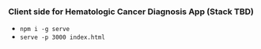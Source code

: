 ### Client side for Hematologic Cancer Diagnosis App (Stack TBD)

- `npm i -g serve`
- `serve -p 3000 index.html`
